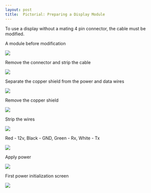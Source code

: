 ```yaml
---
layout: post
title:  Pictorial: Preparing a Display Module 
---
```

To use a display without a mating 4 pin connector, the cable must be modified.


A module before modification

![][0]

Remove the connector and strip the cable

![][1]

Separate the copper shield from the power and data wires

![][2]

Remove the copper shield

![][3]

Strip the wires

![][4]

Red - 12v, Black - GND, Green - Rx, White - Tx

![][5]

Apply power

![][6]

First power initialization screen

![][7]


[0]: /images/IMG_20110504_002217.jpg
[1]: /images/IMG_20110504_002440.jpg
[2]: /images/IMG_20110504_002521.jpg
[3]: /images/IMG_20110504_002638.jpg
[4]: /images/IMG_20110504_002740.jpg
[5]: /images/IMG_20110504_003234.jpg
[6]: /images/IMG_20110504_003245.jpg
[7]: /images/IMG_20110504_003314.jpg